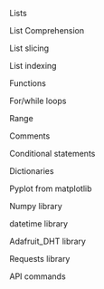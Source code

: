 Lists

List Comprehension

List slicing

List indexing

Functions

For/while loops

Range

Comments

Conditional statements

Dictionaries

Pyplot from matplotlib

Numpy library

datetime library

Adafruit_DHT library

Requests library

API commands
